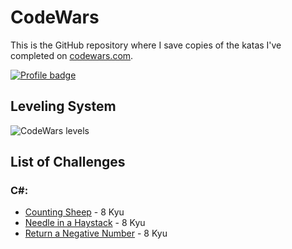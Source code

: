 # CodeWars

This is the GitHub repository where I save copies of the katas I've completed on
[codewars.com](https://www.codewars.com/).

[![Profile badge](https://www.codewars.com/users/Lumi-sg/badges/large)](https://www.codewars.com/users/Lumi-sg)


## Leveling System

![CodeWars levels](https://i.imgur.com/Vm77XMv.png)

## List of Challenges

### C#:
* [Counting Sheep](https://github.com/Lumi-sg/CodeWars/blob/main/C%23/8%20Kyu/CountingSheep.cs) - 8 Kyu
* [Needle in a Haystack](https://github.com/Lumi-sg/CodeWars/blob/main/C%23/8%20Kyu/NeedleHaystack.cs) - 8 Kyu
* [Return a Negative Number](https://github.com/Lumi-sg/CodeWars/blob/main/C%23/8%20Kyu/ReturnNegative.cs) - 8 Kyu
